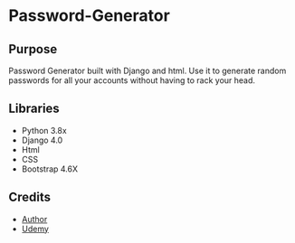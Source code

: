 <p align="center">
<h1>
Password-Generator
</h1>

## Purpose
Password Generator built with Django and html. 
Use it to generate random passwords for all your accounts without having to rack your head. 


## Libraries
- Python 3.8x
- Django 4.0
- Html
- CSS
- Bootstrap 4.6X

## Credits
- <a href= "https://github.com/joshasgard"> Author </a> <br>
- <a href= "Udemy.com"> Udemy </a>
